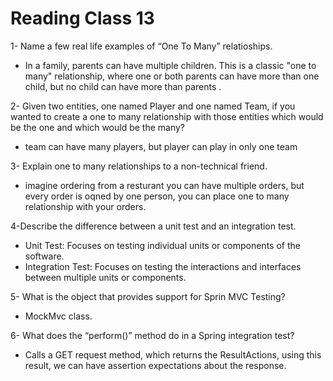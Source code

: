 # Reading Class 13

1- Name a few real life examples of “One To Many” relatioships.

- In a family, parents can have multiple children. This is a classic "one to many" relationship, where one or both parents can have more than one child, but no child can have more than parents .

2- Given two entities, one named Player and one named Team, if you wanted to create a one to many relationship with those entities which would be the one and which would be the many?

- team can have many players, but player can play in only one team

3- Explain one to many relationships to a non-technical friend.

- imagine ordering from a resturant you can have multiple orders, but every order is oqned by one person, you can place one to many relationship with your orders. 

4-Describe the difference between a unit test and an integration test.

- Unit Test: Focuses on testing individual units or components of the software.
- Integration Test: Focuses on testing the interactions and interfaces between multiple units or components.

5- What is the object that provides support for Sprin MVC Testing?

- MockMvc class.

6- What does the “perform()” method do in a Spring integration test?

-  Calls a GET request method, which returns the ResultActions, using this result, we can have assertion expectations about the response.
